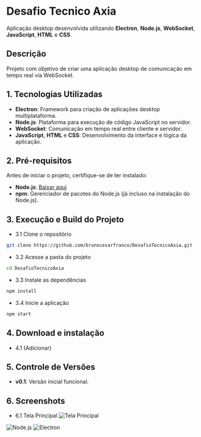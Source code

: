 # Desafio Tecnico Axia
Aplicação desktop desenvolvida utilizando **Electron**, **Node.js**, **WebSocket**, **JavaScript**, **HTML** e **CSS**.


## Descrição
Projeto com objetivo de criar uma aplicação desktop de comunicação em tempo real via WebSocket.


## 1. Tecnologias Utilizadas
- **Electron**: Framework para criação de aplicações desktop multiplataforma.
- **Node.js**: Plataforma para execução de código JavaScript no servidor.
- **WebSocket**: Comunicação em tempo real entre cliente e servidor.
- **JavaScript**, **HTML** e **CSS**: Desenvolvimento da interface e lógica da aplicação.


## 2. Pré-requisitos
Antes de iniciar o projeto, certifique-se de ter instalado:
- **Node.js**: [Baixar aqui](https://nodejs.org/)
- **npm**: Gerenciador de pacotes do Node.js (já incluso na instalação do Node.js).


## 3. Execução e Build do Projeto
- 3.1 Clone o repositório
```bash
git clone https://github.com/brunocesarfranco/DesafioTecnicoAxia.git
```

- 3.2 Acesse a pasta do projeto
```bash
cd DesafioTecnicoAxia
```

- 3.3 Instale as dependências
```bash
npm install
```

- 3.4 Inicie a aplicação
```bash
npm start
```

## 4. Download e instalação
- 4.1 (Adicionar)

## 5. Controle de Versões
- **v0.1**: Versão inicial funcional.

## 6. Screenshots

- 6.1 Tela Principal
![Tela Principal](./screenshots/tela-principal.png)


![Node.js](https://img.shields.io/badge/Node.js-18.x-green)
![Electron](https://img.shields.io/badge/Electron-24.x-blue)